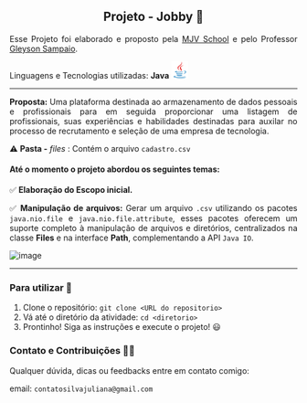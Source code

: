<h2 align="center"> Projeto - Jobby 💜 </h2>
<div align="justify">
  
Esse Projeto foi elaborado e proposto pela [MJV School](https://academy.mjvinnovation.com/br/mjvschool/) e pelo Professor [Gleyson Sampaio](https://github.com/glysns).

Linguagens e Tecnologias utilizadas: **Java** <img width="30" src="https://raw.githubusercontent.com/devicons/devicon/master/icons/java/java-original.svg">
_________________________________________________________________________________________________________________________________________

<b>Proposta:</b> Uma plataforma destinada ao armazenamento de dados pessoais e profissionais para em seguida proporcionar uma listagem de profissionais, suas experiências e habilidades destinadas para auxilar no processo de recrutamento e seleção de uma empresa de tecnologia.

⚠️ **Pasta -** _files_ : Contém o arquivo `cadastro.csv`

#### Até o momento o projeto abordou os seguintes temas:

✅ **Elaboração do Escopo inicial.**

✅ **Manipulação de arquivos:** Gerar um arquivo `.csv` utilizando os pacotes `java.nio.file` e `java.nio.file.attribute`, esses pacotes oferecem um suporte completo à manipulação de arquivos e diretórios, centralizados na classe **Files** e na interface **Path**, complementando a API `Java IO`.

![image](https://github.com/juuwes/mjv-school-jobby/assets/93749428/62321785-db06-46dd-a8a5-835070731475)
_________________________________________________________________________________________________________________________________________
### Para utilizar 📌
1. Clone o repositório: `git clone <URL do repositorio>`
2. Vá até o diretório da atividade: `cd <diretorio>`
3. Prontinho! Siga as instruções e execute o projeto! 😃

### Contato e Contribuições  👩‍💻
Qualquer dúvida, dicas ou feedbacks entre em contato comigo:

email: `contatosilvajuliana@gmail.com`
